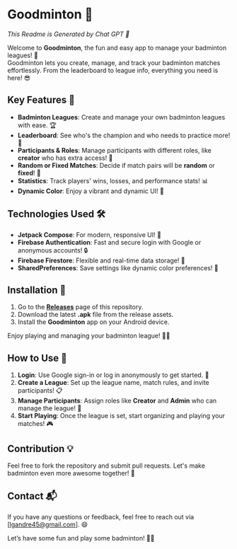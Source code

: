 
# Goodminton 🏸
_This Readme is Generated by Chat GPT 🤣_

Welcome to **Goodminton**, the fun and easy app to manage your badminton leagues! 🎉  
Goodminton lets you create, manage, and track your badminton matches effortlessly. From the leaderboard to league info, everything you need is here! 😎

## Key Features 🚀

- **Badminton Leagues**: Create and manage your own badminton leagues with ease. 🏆
- **Leaderboard**: See who's the champion and who needs to practice more! 💪
- **Participants & Roles**: Manage participants with different roles, like **creator** who has extra access! 🔑
- **Random or Fixed Matches**: Decide if match pairs will be **random** or **fixed**! 🤝
- **Statistics**: Track players' wins, losses, and performance stats! 📊
- **Dynamic Color**: Enjoy a vibrant and dynamic UI! 🎨

## Technologies Used 🛠️

- **Jetpack Compose**: For modern, responsive UI! 📱
- **Firebase Authentication**: Fast and secure login with Google or anonymous accounts! 🔒
- **Firebase Firestore**: Flexible and real-time data storage! 💾
- **SharedPreferences**: Save settings like dynamic color preferences! 🌈

## Installation 📲

1. Go to the **[Releases](https://github.com/andreasmlbngaol/Goodminton/releases)** page of this repository.
2. Download the latest **.apk** file from the release assets.
3. Install the **Goodminton** app on your Android device.

Enjoy playing and managing your badminton league! 🏸✨

## How to Use 🏅

1. **Login**: Use Google sign-in or log in anonymously to get started. 🔑
2. **Create a League**: Set up the league name, match rules, and invite participants! 📋
3. **Manage Participants**: Assign roles like **Creator** and **Admin** who can manage the league! 🏅
4. **Start Playing**: Once the league is set, start organizing and playing your matches! 🎮

## Contribution 💡

Feel free to fork the repository and submit pull requests. Let's make badminton even more awesome together! 💪

## Contact 📬

If you have any questions or feedback, feel free to reach out via [lgandre45@gmail.com]. 😄

Let’s have some fun and play some badminton! 🏸✨
